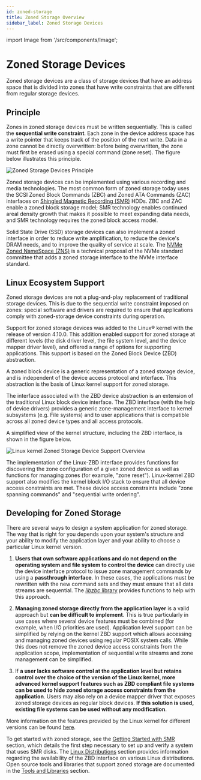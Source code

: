 ```yaml
---
id: zoned-storage
title: Zoned Storage Overview
sidebar_label: Zoned Storage Devices
---
```


import Image from '/src/components/Image';

# Zoned Storage Devices

Zoned storage devices are a class of storage devices that have an address space
that is divided into zones that have write constraints that are different from
regular storage devices.

## Principle

Zones in zoned storage devices must be written sequentially. This is called the
**sequential write constraint**. Each zone in the device address space has a
write pointer that keeps track of the position of the next write. Data in a
zone cannot be directly overwritten: before being overwritten, the zone must
first be erased using a special command (zone reset). The figure below
illustrates this principle.

<Image src="intro-zoned-storage.png"
title="Zoned Storage Devices Principle"/>

Zoned storage devices can be implemented using various recording and media
technologies. The most common form of zoned storage today uses the SCSI Zoned
Block Commands (ZBC) and Zoned ATA Commands (ZAC) interfaces on [Shingled
Magnetic Recording (SMR)](./smr) HDDs. ZBC and ZAC enable a zoned block storage
model; SMR technology enables continued areal density growth that makes it
possible to meet expanding data needs, and SMR technology requires the zoned
block access model.

Solid State Drive (SSD) storage devices can also implement a zoned interface in
order to reduce write amplification, to reduce the device's DRAM needs, and to
improve the quality of service at scale. The [NVMe Zoned NameSpace
(ZNS)](./zns) is a technical proposal of the NVMe standard committee that adds
a zoned storage interface to the NVMe interface standard.

## Linux Ecosystem Support

Zoned storage devices are not a plug-and-play replacement of traditional
storage devices.  This is due to the sequential write constraint imposed on
zones: special software and drivers are required to ensure that applications
comply with zoned-storage device constraints during operation. 

Support for zoned storage devices was added to the Linux&reg; kernel with the
release of version 4.10.0. This addition enabled support for zoned storage at
different levels (the disk driver level, the file system level, and the device
mapper driver level), and offered a range of options for supporting
applications. This support is based on the Zoned Block Device (ZBD)
abstraction.

A zoned block device is a generic representation of a zoned storage device, and
is independent of the device access protocol and interface. This abstraction is
the basis of Linux kernel support for zoned storage.

The interface associated with the ZBD device abstraction is an extension of the
traditional Linux block device interface. The ZBD interface (with the help of
device drivers) provides a generic zone-management interface to kernel
subsystems (e.g. File systems) and to user applications that is compatible
across all zoned device types and all access protocols.

A simplified view of the kernel structure, including the ZBD interface, is
shown in the figure below.

<Image src="intro-linux-zbd.png"
title="Linux kernel Zoned Storage Device Support Overview"/>

The implementation of the Linux-ZBD interface provides functions for
discovering the zone configuration of a given zoned device as well as functions
for managing zones (for example, "zone reset"). Linux-kernel ZBD support also
modifies the kernel block I/O stack to ensure that all device access
constraints are met. These device access constraints include "zone spanning
commands" and "sequential write ordering". 

## Developing for Zoned Storage

There are several ways to design a system application for zoned storage.  The
way that is right for you depends upon your system's structure and your ability
to modify the application layer and your ability to choose a particular Linux
kernel version.

1. **Users that own software applications and do not depend on the operating
   system and file system to control the device** can directly use the device
   interface protocol to issue zone management commands by using a
   **passthrough interface**. In these cases, the applications must be
   rewritten with the new command sets and they must ensure that all data
   streams are sequential. The [*libzbc* library](../tools/libzbc) provides
   functions to help with this approach.

2. **Managing zoned storage directly from the application layer** is a valid
   approach but **can be difficult to implement**. This is true particularly in
   use cases where several device features must be combined (for example, when
   I/O priorities are used). Application level support can be simplified by
   relying on the kernel ZBD support which allows accessing and managing zoned
   devices using regular POSIX system calls. While this does not remove the
   zoned device access constraints from the application scope, implementation
   of sequential write streams and zone management can be simplified.

3. If **a user lacks software control at the application level but retains
   control over the choice of the version of the Linux kernel, more advanced
   kernel support features such as ZBD compliant file systems can be used to
   hide zoned storage access constraints from the application**. Users may also
   rely on a device mapper driver that exposes zoned storage devices as regular
   block devices. **If this solution is used, existing file systems can be used
   without any modification**.

More information on the features provided by the Linux kernel for different
versions can be found [here](../linux/overview).

To get started with zoned storage, see the [Getting Started with
SMR](../getting-started/prerequisites) section, which details the first step
necessary to set up and verify a system that uses SMR disks. The [Linux
Distributions](../distributions/linux) section provides information regarding
the availability of the ZBD interface on various Linux distributions. Open
source tools and libraries that support zoned storage are documented in the
[Tools and Libraries](../tools) section.

